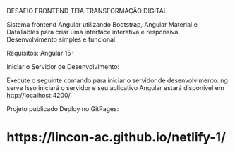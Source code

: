 DESAFIO FRONTEND TEIA
TRANSFORMAÇÃO DIGITAL

Sistema frontend Angular utilizando Bootstrap, Angular Material e DataTables para criar uma interface interativa e responsiva. Desenvolvimento simples e funcional.

Requisitos: Angular 15+

Iniciar o Servidor de Desenvolvimento:

Execute o seguinte comando para iniciar o servidor de desenvolvimento: ng serve Isso iniciará o servidor e seu aplicativo Angular estará disponível em http://localhost:4200/.


Projeto publicado
Deploy no GitPages: 
<h1> 
  https://lincon-ac.github.io/netlify-1/
</h1>
